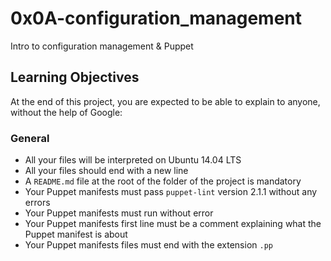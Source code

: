 # 0x0A-configuration_management
Intro to configuration management & Puppet

## Learning Objectives
At the end of this project, you are expected to be able to explain to anyone, without the help of Google:

### General

* All your files will be interpreted on Ubuntu 14.04 LTS
* All your files should end with a new line
* A `README.md` file at the root of the folder of the project is mandatory
* Your Puppet manifests must pass `puppet-lint` version 2.1.1 without any errors
* Your Puppet manifests must run without error
* Your Puppet manifests first line must be a comment explaining what the Puppet manifest is about
* Your Puppet manifests files must end with the extension `.pp`